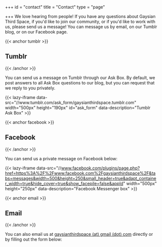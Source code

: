 +++
id = "contact"
title = "Contact"
type = "page"

+++
We love hearing from people! If you have any questions about Gaysian Third Space, if you'd like to join our community, or if you'd like to work with us, please send us a message! You can message us by email, on our Tumblr blog, or on our Facebook page.

{{< anchor tumblr >}}
## <i class="header-icon fa fa-fw fa-tumblr hidden-xs"></i> Tumblr
{{< /anchor >}}

You can send us a message on Tumblr through our Ask Box. By default, we post answers to all Ask Box questions to our blog, but you can request that we reply to you privately.

<p>
{{< lazy-iframe data-src="//www.tumblr.com/ask_form/gaysianthirdspace.tumblr.com" width="500px" height="190px" id="ask_form" data-description="Tumblr Ask Box" >}}
<!--[if IE]><script type="text/javascript">document.getElementById('ask_form').allowTransparency=true;</script><![endif]-->
</p>

{{< anchor facebook >}}
## <i class="header-icon fa fa-fw fa-facebook hidden-xs"></i> Facebook
{{< /anchor >}}

You can send us a private message on Facebook below:

{{< lazy-iframe data-src="//www.facebook.com/plugins/page.php?href=https%3A%2F%2Fwww.facebook.com%2Fgaysianthirdspace%2F&tabs=messages&width=500&height=250&small_header=true&adapt_container_width=true&hide_cover=true&show_facepile=false&appId" width="500px" height="250px" data-description="Facebook Messenger box" >}}

{{< anchor email >}}
## <i class="header-icon fa fa-fw fa-envelope hidden-xs"></i> Email
{{< /anchor >}}

You can also email us at [gaysianthirdspace (at) gmail (dot) com](mailto:gaysianthirdspace@gmail.com) directly or by filling out the form below:
